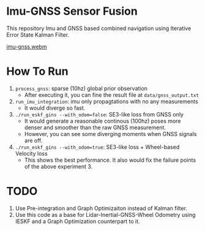 # Imu-GNSS Sensor Fusion
This repository Imu and GNSS based combined navigation using Iterative Error State Kalman Filter.

[imu-gnss.webm](https://github.com/user-attachments/assets/50b2e0d1-e160-431b-bf99-0d340e52a013)

# How To Run
1. `process_gnss`: sparse (10hz) global prior observation 
    - After executing it, you can fine the result file at `data/gnss_output.txt`
2. `run_imu_integration`: imu only propagtations with no any measurements 
    - It would diverge so fast. 
3. `./run_eskf_gins --with_odom=false`: SE3-like loss from GNSS only 
    - It would generate a reasonable continous (100hz) poses more denser and smoother than the raw GNSS measurement.
    - However, you can see some diverging moments when GNSS signals are off. 
4. `./run_eskf_gins --with_odom=true`: SE3-like loss + Wheel-based Velocity loss 
    - This shows the best performance. It also would fix the failure points of the above experiment 3.

# TODO
1. Use Pre-integration and Graph Optimizaiton instead of Kalman filter.
2. Use this code as a base for Lidar-Inertial-GNSS-Wheel Odometry using IESKF and a Graph Optimization counterpart to it.
